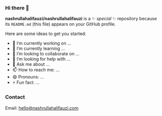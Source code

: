 ### Hi there 👋

**nashrullahalifauzi/nashrullahalifauzi** is a ✨ _special_ ✨ repository because its `README.md` (this file) appears on your GitHub profile.

Here are some ideas to get you started:

- 🔭 I’m currently working on ...
- 🌱 I’m currently learning ...
- 👯 I’m looking to collaborate on ...
- 🤔 I’m looking for help with ...
- 💬 Ask me about ...
- 📫 How to reach me: ...
- 😄 Pronouns: ...
- ⚡ Fun fact: ...

### Contact

Email: [&#104;&#101;&#108;&#108;&#111;&#64;&#110;&#97;&#115;&#104;&#114;&#117;&#108;&#108;&#97;&#104;&#97;&#108;&#105;&#102;&#97;&#117;&#122;&#105;&#46;&#99;&#111;&#109;](&#109;&#97;&#105;&#108;&#116;&#111;&#58;&#104;&#101;&#108;&#108;&#111;&#64;&#110;&#97;&#115;&#104;&#114;&#117;&#108;&#108;&#97;&#104;&#97;&#108;&#105;&#102;&#97;&#117;&#122;&#105;&#46;&#99;&#111;&#109;)
